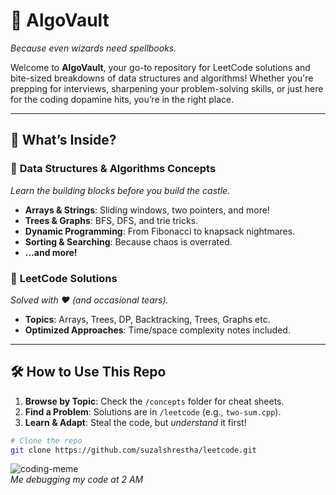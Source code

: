 # 🚀 AlgoVault  
*Because even wizards need spellbooks.*  

Welcome to **AlgoVault**, your go-to repository for LeetCode solutions and bite-sized breakdowns of data structures and algorithms! Whether you're prepping for interviews, sharpening your problem-solving skills, or just here for the coding dopamine hits, you’re in the right place.  

---

## 🔑 **What’s Inside?**  

### 🧩 **Data Structures & Algorithms Concepts**  
*Learn the building blocks before you build the castle.*  
- **Arrays & Strings**: Sliding windows, two pointers, and more!  
- **Trees & Graphs**: BFS, DFS, and trie tricks.  
- **Dynamic Programming**: From Fibonacci to knapsack nightmares.  
- **Sorting & Searching**: Because chaos is overrated.  
- **…and more!**  

### 🎯 **LeetCode Solutions**  
*Solved with ❤️ (and occasional tears).*  
- **Topics**: Arrays, Trees, DP, Backtracking, Trees, Graphs etc.  
- **Optimized Approaches**: Time/space complexity notes included.  

---

## 🛠️ **How to Use This Repo**  
1. **Browse by Topic**: Check the `/concepts` folder for cheat sheets.  
2. **Find a Problem**: Solutions are in `/leetcode` (e.g., `two-sum.cpp`).  
3. **Learn & Adapt**: Steal the code, but *understand* it first!  

```bash
# Clone the repo
git clone https://github.com/suzalshrestha/leetcode.git
```
![coding-meme](https://media.giphy.com/media/LmNwrBhejkK9EFP504/giphy.gif)  
*Me debugging my code at 2 AM*  
